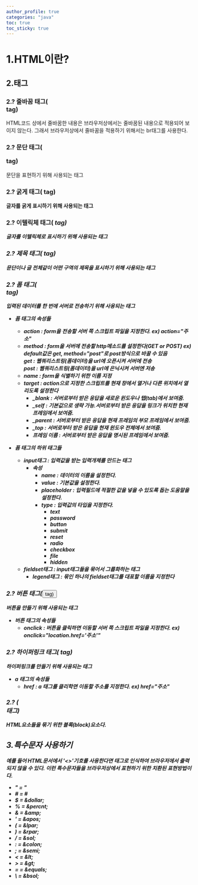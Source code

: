```yaml
---
author_profile: true
categories: "java"
toc: true
toc_sticky: true
---
```


# 1.HTML이란?

## 2.태그
### 2.? 줄바꿈 태그(<br> tag)
HTML코드 상에서 줄바꿈한 내용은 브라우저상에서는 줄바꿈된 내용으로 적용되어 보이지 않는다. 그래서 브라우저상에서 줄바꿈을 적용하기 위해서는 br태그를 사용한다.

### 2.? 문단 태그(<p> tag)
문단을 표현하기 위해 사용되는 태그

### 2.? 굵게 태그(<b> tag)
글자를 굵게 표시하기 위해 사용되는 태그

### 2.? 이텔릭체 태그(<i> tag)
글자를 이텔릭체로 표시하기 위해 사용되는 태그

### 2.? 제목 태그(<h> tag)
문단이나 글 전체같이 어떤 구역의 제목을 표시하기 위해 사용되는 태그

### 2.? 폼 태그(<form> tag)
입력된 데이터를 한 번에 서버로 전송하기 위해 사용되는 태그           

- 폼 태그의 **속성들**
    - action : form을 전송할 서버 쪽 스크립트 파일을 지정한다. ex) action="주소"
    - method : form을 서버에 전송할 http메소드를 설정한다(GET or POST) ex) default값은 get, method="post"로 post방식으로 바꿀 수 있음          
    get : 웹쿼리스트링(폼데이터)을 url에 오픈시켜 서버에 전송            
    post : 웹쿼리스트링(폼데이터)을 url에 은닉시켜 서버엔 저송          
    - name : form을 식별하기 위한 이름 지정
    - target : action으로 지정한 스크립트를 현재 창에서 열거나 다른 위치에서 열리도록 설정한다
        - _blank : 서버로부터 받은 응답을 새로운 윈도우나 탭(tab)에서 보여줌.
        - _self : 기본값으로 생략 가능.서버로부터 받은 응답을 링크가 위치한 현재 프레임에서 보여줌.
        - _parent : 서버로부터 받은 응답을 현재 프레임의 부모 프레임에서 보여줌.
        - _top : 서버로부터 받은 응답을 현재 윈도우 전체에서 보여줌.
        - 프레임 이름 : 서버로부터 받은 응답을 명시된 프레임에서 보여줌.

- 폼 태그의 **하위 태그들**
    - input태그 : 입력값을 받는 입력개체를 만드는 태그
        - 속성
            - name : 데이터의 이름을 설정한다.
            - value : 기본값을 설정한다.
            - placeholder : 입력필드에 적절한 값을 넣을 수 있도록 돕는 도움말을 설정한다.
            - type : 입력값의 타입을 지정한다.
                - text
                - password
                - button
                - submit
                - reset
                - radio
                - checkbox
                - file
                - hidden
	- fieldset태그 : input태그들을 묶어서 그룹화하는 태그
		- legend태그 : 묶인 하나의 fieldset태그를 대표할 이름을 지정한다

### 2.? 버튼 태그(<button> tag)
버튼을 만들기 위해 사용되는 태그

- 버튼 태그의 **속성들**
    - onclick : 버튼을 클릭하면 이동할 서버 쪽 스크립트 파일을 지정한다. ex) onclick="location.href='주소'"


### 2.? 하이퍼링크 태그(<a> tag)
하이퍼링크를 만들기 위해 사용되는 태그

- a 태그의 **속성들**
    - href : a 태그를 클리학면 이동할 주소를 지정한다. ex) href="주소"







### 2.? (<div> 태그)
HTML요소들을 묶기 위한 블록(block)요소다.



## 3.특수문자 사용하기
예를 들어 HTML문서에서 '<>'기호를 사용한다면 태그로 인식하여 브라우저에서 출력되지 않을 수 있다. 이런 특수문자들을 브라우저상에서 표현하기 위한 치환된 표현방법이다.
- " = &quot; 
- \# = &num; 
- $ = \&dollar; 
- % = \&percnt;
- & = \&amp;
- ' = \&apos; 
- ( = \&lpar; 
- ) = \&rpar; 
- / = \&sol;
- : = \&colon; 
- ; = \&semi;
- < = \&lt; 
- \> = \&gt;
- = = \&equals;
- \ = \&bsol;